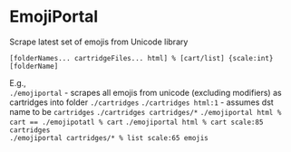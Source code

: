 # EmojiPortal
Scrape latest set of emojis from Unicode library

`[folderNames... cartridgeFiles... html] % [cart/list] {scale:int} [folderName]`

E.g.,  
`./emojiportal` - scrapes all emojis from unicode (excluding modifiers) as cartridges into folder `./cartridges` 
`./cartridges html:1` - assumes dst name to be `cartridges`
`./cartridges cartridges/*` 
`./emojiportal html % cart == ./emojipotatl % cart` 
`./emojiportal html % cart scale:85 cartridges`  
`./emojiportal cartridges/* % list scale:65 emojis`

